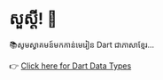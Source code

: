 # សួស្ដី! 👋
📚សូមស្វាគមន៍មកកាន់មេរៀន Dart ជាភាសាខ្មែរ...

👉 [Click here for Dart Data Types](./Dart%20Data%20Type.md)

